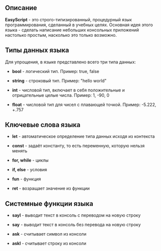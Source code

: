 ## Описание
**EasyScript** - это строго-типизированный, процедурный язык программирования, сделанный в учебных целях. 
Основная идея этого языка - сделать написание небольших консольных приложений настолько простым, насколько это только возможно.

## Типы данных языка
Для упрощения, в языке представлено всего три типа данных:

- **bool** - логический тип. Пример: true, false

- **string** - строковый тип. Пример: "hello world"

- **int** - числовой тип, включает в себя положительные и отрицательные целые числа. Пример: 1, -90, 0

- **float** - числовой тип для чисел с плавающей точкой. Пример: -5.222, +.757

## Ключевые слова языка

- **let** - автоматическое определение типа данных исходя из контекста

- **const** - задаёт константу, то есть переменную, которую нельзя менять

- **for, while** - циклы

- **if, else** - условия

- **fun** - функция 

- **ret** - возращает значение из функции

## Системные функции языка

- **sayl** -  выводит текст в консоль с переводом на новую строку

- **say** -  выводит текст в консоль без перевода на новую строку

- **ask** - считывает символ из консоли

- **askl** - считывает строку из консоли

